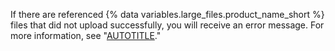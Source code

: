 If there are referenced {% data variables.large_files.product_name_short %} files that did not upload successfully, you will receive an error message. For more information, see "[AUTOTITLE](/repositories/working-with-files/managing-large-files/resolving-git-large-file-storage-upload-failures)."
